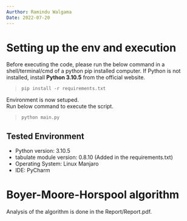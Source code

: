 ```yaml
---
Aurthor: Ramindu Walgama 
Date: 2022-07-20
---
```


# Setting up the env and execution

Before executing the code, please run the below command in a shell/terminal/cmd of a python pip installed computer. 
If Python is not installed, install **Python 3.10.5** from the official website.

> ```pip install -r requirements.txt```

Environment is now setuped. <br>
Run below command to execute the script.

> ```python main.py```

## Tested Environment

- Python version: 3.10.5
- tabulate module version: 0.8.10 (Added in the requirements.txt)
- Operating System: Linux Manjaro 
- IDE: PyCharm


# Boyer-Moore-Horspool algorithm

Analysis of the algorithm is done in the Report/Report.pdf.
